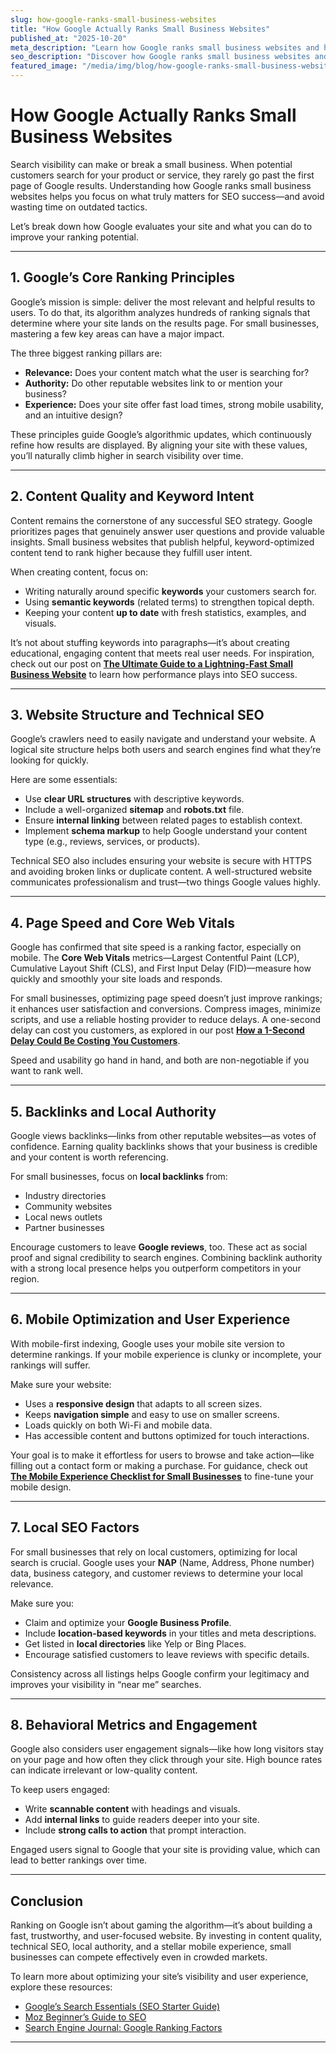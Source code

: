```yaml
---
slug: how-google-ranks-small-business-websites
title: "How Google Actually Ranks Small Business Websites"
published_at: "2025-10-20"
meta_description: "Learn how Google ranks small business websites and how to improve your visibility in search results with effective SEO strategies."
seo_description: "Discover how Google ranks small business websites and what factors truly influence your search visibility. Learn about SEO fundamentals, site structure, page speed, backlinks, mobile optimization, and user experience to improve your Google rankings and attract more customers."
featured_image: "/media/img/blog/how-google-ranks-small-business-websites.jpg"
---
```


# How Google Actually Ranks Small Business Websites

Search visibility can make or break a small business. When potential customers search for your product or service, they rarely go past the first page of Google results. Understanding how Google ranks small business websites helps you focus on what truly matters for SEO success—and avoid wasting time on outdated tactics.

Let’s break down how Google evaluates your site and what you can do to improve your ranking potential.

---

## 1. Google’s Core Ranking Principles

Google’s mission is simple: deliver the most relevant and helpful results to users. To do that, its algorithm analyzes hundreds of ranking signals that determine where your site lands on the results page. For small businesses, mastering a few key areas can have a major impact.

The three biggest ranking pillars are:
- **Relevance:** Does your content match what the user is searching for?
- **Authority:** Do other reputable websites link to or mention your business?
- **Experience:** Does your site offer fast load times, strong mobile usability, and an intuitive design?

These principles guide Google’s algorithmic updates, which continuously refine how results are displayed. By aligning your site with these values, you’ll naturally climb higher in search visibility over time.

---

## 2. Content Quality and Keyword Intent

Content remains the cornerstone of any successful SEO strategy. Google prioritizes pages that genuinely answer user questions and provide valuable insights. Small business websites that publish helpful, keyword-optimized content tend to rank higher because they fulfill user intent.

When creating content, focus on:
- Writing naturally around specific **keywords** your customers search for.
- Using **semantic keywords** (related terms) to strengthen topical depth.
- Keeping your content **up to date** with fresh statistics, examples, and visuals.

It’s not about stuffing keywords into paragraphs—it’s about creating educational, engaging content that meets real user needs. For inspiration, check out our post on **[The Ultimate Guide to a Lightning-Fast Small Business Website](https://jellydevelopment.com/blog/the-ultimate-guide-to-a-lightning-fast-small-business-website)** to learn how performance plays into SEO success.

---

## 3. Website Structure and Technical SEO

Google’s crawlers need to easily navigate and understand your website. A logical site structure helps both users and search engines find what they’re looking for quickly.

Here are some essentials:
- Use **clear URL structures** with descriptive keywords.
- Include a well-organized **sitemap** and **robots.txt** file.
- Ensure **internal linking** between related pages to establish context.
- Implement **schema markup** to help Google understand your content type (e.g., reviews, services, or products).

Technical SEO also includes ensuring your website is secure with HTTPS and avoiding broken links or duplicate content. A well-structured website communicates professionalism and trust—two things Google values highly.

---

## 4. Page Speed and Core Web Vitals

Google has confirmed that site speed is a ranking factor, especially on mobile. The **Core Web Vitals** metrics—Largest Contentful Paint (LCP), Cumulative Layout Shift (CLS), and First Input Delay (FID)—measure how quickly and smoothly your site loads and responds.

For small businesses, optimizing page speed doesn’t just improve rankings; it enhances user satisfaction and conversions. Compress images, minimize scripts, and use a reliable hosting provider to reduce delays. A one-second delay can cost you customers, as explored in our post **[How a 1-Second Delay Could Be Costing You Customers](https://jellydevelopment.com/blog/how-a-1-second-delay-could-be-costing-you-customers)**.

Speed and usability go hand in hand, and both are non-negotiable if you want to rank well.

---

## 5. Backlinks and Local Authority

Google views backlinks—links from other reputable websites—as votes of confidence. Earning quality backlinks shows that your business is credible and your content is worth referencing.

For small businesses, focus on **local backlinks** from:
- Industry directories
- Community websites
- Local news outlets
- Partner businesses

Encourage customers to leave **Google reviews**, too. These act as social proof and signal credibility to search engines. Combining backlink authority with a strong local presence helps you outperform competitors in your region.

---

## 6. Mobile Optimization and User Experience

With mobile-first indexing, Google uses your mobile site version to determine rankings. If your mobile experience is clunky or incomplete, your rankings will suffer.

Make sure your website:
- Uses a **responsive design** that adapts to all screen sizes.
- Keeps **navigation simple** and easy to use on smaller screens.
- Loads quickly on both Wi-Fi and mobile data.
- Has accessible content and buttons optimized for touch interactions.

Your goal is to make it effortless for users to browse and take action—like filling out a contact form or making a purchase. For guidance, check out **[The Mobile Experience Checklist for Small Businesses](https://jellydevelopment.com/blog/mobile-experience-checklist-small-business)** to fine-tune your mobile design.

---

## 7. Local SEO Factors

For small businesses that rely on local customers, optimizing for local search is crucial. Google uses your **NAP** (Name, Address, Phone number) data, business category, and customer reviews to determine your local relevance.

Make sure you:
- Claim and optimize your **Google Business Profile**.
- Include **location-based keywords** in your titles and meta descriptions.
- Get listed in **local directories** like Yelp or Bing Places.
- Encourage satisfied customers to leave reviews with specific details.

Consistency across all listings helps Google confirm your legitimacy and improves your visibility in “near me” searches.

---

## 8. Behavioral Metrics and Engagement

Google also considers user engagement signals—like how long visitors stay on your page and how often they click through your site. High bounce rates can indicate irrelevant or low-quality content.

To keep users engaged:
- Write **scannable content** with headings and visuals.
- Add **internal links** to guide readers deeper into your site.
- Include **strong calls to action** that prompt interaction.

Engaged users signal to Google that your site is providing value, which can lead to better rankings over time.

---

## Conclusion

Ranking on Google isn’t about gaming the algorithm—it’s about building a fast, trustworthy, and user-focused website. By investing in content quality, technical SEO, local authority, and a stellar mobile experience, small businesses can compete effectively even in crowded markets.

To learn more about optimizing your site’s visibility and user experience, explore these resources:
- [Google’s Search Essentials (SEO Starter Guide)](https://developers.google.com/search/docs/fundamentals/seo-starter-guide)
- [Moz Beginner’s Guide to SEO](https://moz.com/beginners-guide-to-seo)
- [Search Engine Journal: Google Ranking Factors](https://www.searchenginejournal.com/google-ranking-factors/)

---

